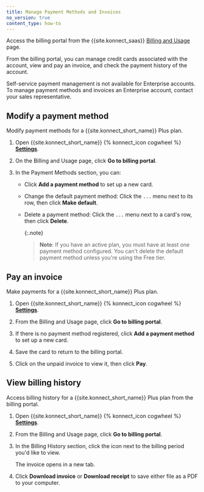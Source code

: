 ```yaml
---
title: Manage Payment Methods and Invoices
no_version: true
content_type: how-to
---
```


Access the billing portal from the {{site.konnect_saas}}
[Billing and Usage](/konnect/account-management/) page.

From the billing portal, you can manage credit cards associated with the account,
view and pay an invoice, and check the payment history of the account.

Self-service payment management is not available for Enterprise accounts.
To manage payment methods and invoices an Enterprise account, contact your sales representative.

## Modify a payment method

Modify payment methods for a {{site.konnect_short_name}} Plus plan.

1. Open {{site.konnect_short_name}} {% konnect_icon cogwheel %} [**Settings**](https://cloud.konghq.com/settings/billing-settings).

1. On the Billing and Usage page, click **Go to billing portal**.

1. In the Payment Methods section, you can:

    * Click **Add a payment method** to set up a new card.

    * Change the default payment method: Click the `...` menu next to its
    row, then click **Make default**.

    * Delete a payment method: Click the `...` menu next to a card's row, then
    click **Delete**.

        {:.note}
        > **Note**: If you have an active plan, you must have at least one
        payment method configured. You can't delete the default payment method
        unless you're using the Free tier.

## Pay an invoice

Make payments for a {{site.konnect_short_name}} Plus plan.

1. Open {{site.konnect_short_name}} {% konnect_icon cogwheel %} [**Settings**](https://cloud.konghq.com/settings/billing-settings).

1. From the Billing and Usage page, click **Go to billing portal**.

2. If there is no payment method registered, click **Add a payment method**
to set up a new card.

3. Save the card to return to the billing portal.

4. Click on the unpaid invoice to view it, then click **Pay**.


## View billing history

Access billing history for a {{site.konnect_short_name}} Plus plan from the billing portal.

1. Open {{site.konnect_short_name}} {% konnect_icon cogwheel %} [**Settings**](https://cloud.konghq.com/settings/billing-settings).

1. From the Billing and Usage page, click **Go to billing portal**.

1. In the Billing History section, click the icon next to the billing period you'd like to view.

    The invoice opens in a new tab.

1. Click **Download invoice** or **Download receipt** to save either file as a
PDF to your computer.
